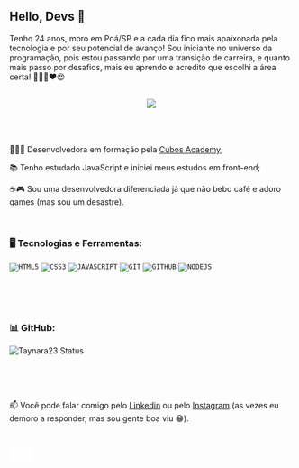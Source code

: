 ## Hello, Devs 👾

Tenho 24 anos, moro em Poá/SP e a cada dia fico mais apaixonada pela tecnologia e por seu potencial de avanço! Sou iniciante no universo da programação, pois estou passando por uma transição de carreira, e quanto mais passo por desafios, mais eu aprendo e acredito que escolhi a área certa!  👩🏾‍💻❤️😍
</br>
</br>

<p align="center">
  <img src="https://user-images.githubusercontent.com/117486346/223865390-e5d28f23-0b7b-4034-8936-59a49d99b237.gif" width="350">
</p>

</br>
</br>

<div display="inline-block">
 <p align="left">👩🏾‍💻 Desenvolvedora em formação pela <a href="https://cubos.academy/">Cubos Academy</a>;</p>
 <p align="left">📚 Tenho estudado JavaScript e iniciei meus estudos em front-end;</p>
 <p align="left">☕🎮 Sou uma desenvolvedora diferenciada já que não bebo café e adoro games (mas sou um desastre).</p>
</div>

</br>

### 🖥️ Tecnologias e Ferramentas: 
<code><img width="40px" src="https://cdn.jsdelivr.net/gh/devicons/devicon/icons/html5/html5-original-wordmark.svg" title = "HTML5"/></code>
<code><img width="40px" src="https://cdn.jsdelivr.net/gh/devicons/devicon/icons/css3/css3-original-wordmark.svg" title = "CSS3"/></code>
<code><img width="40px" src="https://cdn.jsdelivr.net/gh/devicons/devicon/icons/javascript/javascript-original.svg" title = "JAVASCRIPT"/></code>
<code><img width="40px" src="https://cdn.jsdelivr.net/gh/devicons/devicon/icons/git/git-original.svg" title = "GIT"/></code>
<code><img width="40px" src="https://cdn.jsdelivr.net/gh/devicons/devicon/icons/github/github-original.svg" title = "GITHUB"/></code>
<code><img width="40px" src="https://cdn.jsdelivr.net/gh/devicons/devicon/icons/nodejs/nodejs-original.svg" title = "NODEJS"/></code>

</br>
</br>
</br>

### 📊 GitHub:
![Taynara23 Status](https://github-readme-stats.vercel.app/api?username=Taynara23&show_icons=true&theme=radical)

</br>
</br>
</br>

📫 Você pode falar comigo pelo [Linkedin](https://www.linkedin.com/in/taynarapereira23/) ou pelo [Instagram](https://www.instagram.com/_ifro/) (as vezes eu demoro a responder, mas sou gente boa viu 😁).

</br>

<a href="https://www.instagram.com/_ifro/" target="_blank"><img align="left" alt="Instagram" width="22px" src="https://github.com/Aakarsh-B/trying-repos/blob/master/insta.svg" />
<a href="https://www.linkedin.com/in/taynarapereira23/" target="_blank"><img align="left" alt="LinkedIn" width="22px" src="https://github.com/Aakarsh-B/trying-repos/blob/master/linkedin.svg" />

